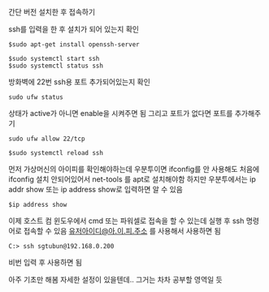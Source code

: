간단 버전 설치한 후 접속하기

ssh를 입력을 한 후 설치가 되어 있는지 확인

```shell
$sudo apt-get install openssh-server
```

```shell
$sudo systemctl start ssh
$sudo systemctl status ssh
```

방화벽에 22번 ssh용 포트 추가되어있는지 확인
```shell
sudo ufw status
```

상태가 active가 아니면 enable을 시켜주면 됨
그리고 포트가 없다면 포트를 추가해주기 

```shell
sudo ufw allow 22/tcp
```

```shell
$sudo systemctl reload ssh
```

먼저 가상머신의 아이피를 확인해야하는데 우분투이면 ifconfig를 안 사용해도 
처음에 ifconfig 설치 안되어있어서 net-tools 를 apt로 설치해야함
하지만 우분투에서는 
ip addr show 또는 ip address show로 입력하면 알 수 있음
```shell
$ip address show
```

이제 호스트 컴 윈도우에서 cmd 또는 파워셀로 접속을 할 수 있는데 실행 후 
ssh 명령어로 접속할 수 있음 
유저아이디@아.이.피.주소 를 사용해서 사용하면 됨

```shell
C:> ssh sgtubun@192.168.0.200
```
비번 입력 후 사용하면 됨

아주 기초만 해봄
자세한 설정이 있을텐데.. 그거는 차차 공부할 영역일 듯



